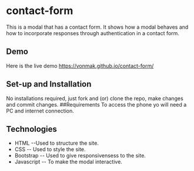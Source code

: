 # contact-form
This is a modal that has a contact form. It shows how a modal behaves and how to incorporate responses through authentication in a contact form.
## Demo
Here is the live demo https://vonmak.github.io/contact-form/
## Set-up and Installation
No installations required, just fork and (or) clone the repo, make changes and commit changes.
##Requirements
To access the phone yo will need a PC and internet connection.
## Technologies
- HTML --Used to structure the site.
- CSS -- Used to style the site.
- Bootstrap -- Used to give responsivensess to the site.
- Javascript -- To make the modal interactive.
